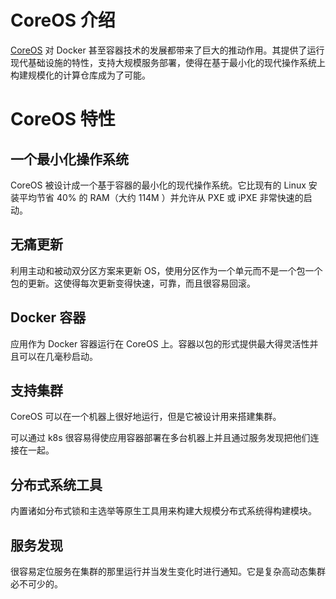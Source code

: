 # CoreOS 介绍

[CoreOS](https://coreos.com/) 对 Docker 甚至容器技术的发展都带来了巨大的推动作用。其提供了运行现代基础设施的特性，支持大规模服务部署，使得在基于最小化的现代操作系统上构建规模化的计算仓库成为了可能。

# CoreOS 特性

## 一个最小化操作系统

CoreOS 被设计成一个基于容器的最小化的现代操作系统。它比现有的 Linux 安装平均节省 40% 的 RAM（大约 114M ）并允许从 PXE 或 iPXE 非常快速的启动。

## 无痛更新

利用主动和被动双分区方案来更新 OS，使用分区作为一个单元而不是一个包一个包的更新。这使得每次更新变得快速，可靠，而且很容易回滚。

## Docker 容器

应用作为 Docker 容器运行在 CoreOS 上。容器以包的形式提供最大得灵活性并且可以在几毫秒启动。

## 支持集群

CoreOS 可以在一个机器上很好地运行，但是它被设计用来搭建集群。

可以通过 k8s 很容易得使应用容器部署在多台机器上并且通过服务发现把他们连接在一起。

## 分布式系统工具

内置诸如分布式锁和主选举等原生工具用来构建大规模分布式系统得构建模块。

## 服务发现

很容易定位服务在集群的那里运行并当发生变化时进行通知。它是复杂高动态集群必不可少的。
